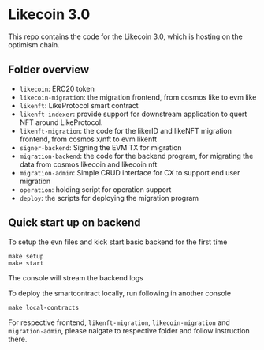 # Likecoin 3.0

This repo contains the code for the Likecoin 3.0, which is hosting on the optimism chain.

## Folder overview

- `likecoin`: ERC20 token
- `likecoin-migration`: the migration frontend, from cosmos like to evm like
- `likenft`: LikeProtocol smart contract
- `likenft-indexer`: provide support for downstream application to quert NFT around LikeProtocol.
- `likenft-migration`: the code for the likerID and likeNFT migration frontend, from cosmos x/nft to evm likenft
- `signer-backend`: Signing the EVM TX for migration
- `migration-backend`: the code for the backend program, for migrating the data from cosmos likecoin and likecoin nft
- `migration-admin`: Simple CRUD interface for CX to support end user migration
- `operation`: holding script for operation support
- `deploy`: the scripts for deploying the migration program

## Quick start up on backend

To setup the evn files and kick start basic backend for the first time
```
make setup
make start
```

The console will stream the backend logs

To deploy the smartcontract locally, run following in another console
```
make local-contracts
```

For respective frontend, `likenft-migration`, `likecoin-migration` and `migration-admin`, please naigate to respective folder and follow instruction there.